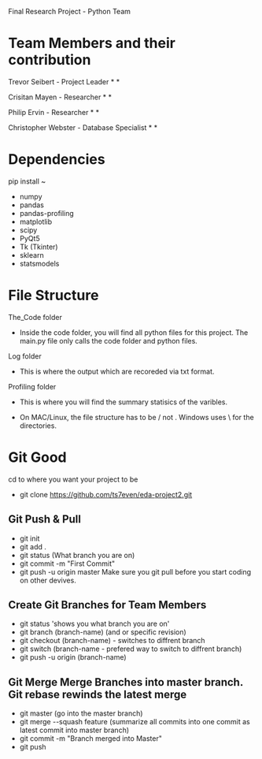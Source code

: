 Final Research Project - Python Team

# Team Members and their contribution
Trevor Seibert - Project Leader
* 
* 

Crisitan Mayen - Researcher
* 
* 

Philip Ervin - Researcher 
* 
* 

Christopher Webster - Database Specialist 
* 
* 

# Dependencies 
pip install ~
* numpy
* pandas
* pandas-profiling
* matplotlib
* scipy 
* PyQt5
* Tk (Tkinter)
* sklearn
* statsmodels

# File Structure 
The_Code folder
* Inside the code folder, you will find all python files for this project. The main.py file only calls the code folder and python files. 

Log folder
* This is where the output which are recoreded via txt format. 

Profiling folder
* This is where you will find the summary statisics of the varibles.

* On MAC/Linux, the file structure has to be / not \. Windows uses \ for the directories. 

# Git Good 

cd to where you want your project to be 

* git clone https://github.com/ts7even/eda-project2.git

## Git Push & Pull 
* git init
* git add . 
* git status (What branch you are on)
* git commit -m "First Commit"
* git push -u origin master 
Make sure you git pull before you start coding on other devives. 

## Create Git Branches for Team Members
* git status 'shows you what branch you are on'
* git branch (branch-name) (and or specific revision)
* git checkout (branch-name) - switches to diffrent branch
* git switch (branch-name - prefered way to switch to diffrent branch)
* git push -u origin (branch-name)

## Git Merge Merge Branches into master branch. Git rebase rewinds the latest merge
* git master (go into the master branch)
* git merge --squash feature (summarize all commits into one commit as latest commit into master branch)
* git commit -m "Branch merged into Master"
* git push 

